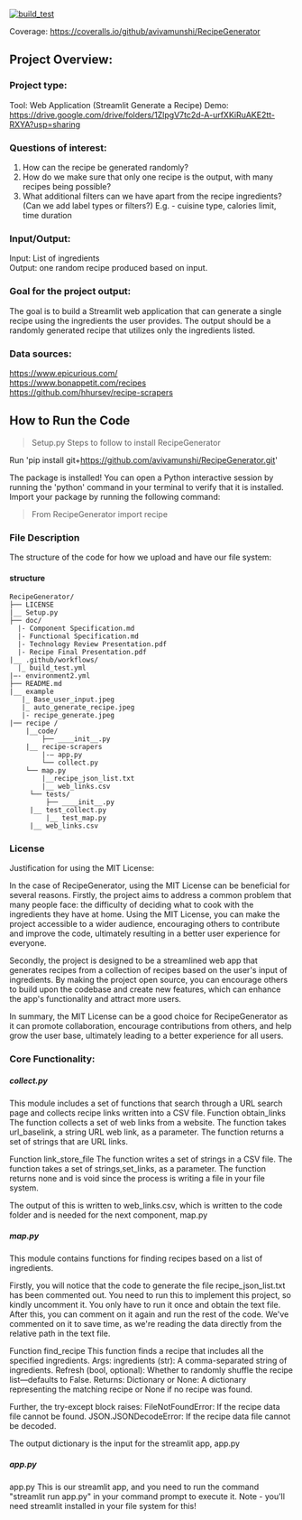 [![build_test](https://github.com/avivamunshi/RecipeGenerator/actions/workflows/build_test.yml/badge.svg)](https://github.com/avivamunshi/RecipeGenerator/actions/workflows/build_test.yml)

Coverage: https://coveralls.io/github/avivamunshi/RecipeGenerator

## Project Overview:

### Project type:
Tool: Web Application (Streamlit Generate a Recipe)
Demo: https://drive.google.com/drive/folders/1ZlpgV7tc2d-A-urfXKiRuAKE2tt-RXYA?usp=sharing

### Questions of interest:
1. How can the recipe be generated randomly?<br>
2. How do we make sure that only one recipe is the output, with many recipes being possible?<br>
3. What additional filters can we have apart from the recipe ingredients? (Can we add label types or filters?) E.g. - cuisine type, calories limit, time duration

### Input/Output:
Input: List of ingredients<br>
Output: one random recipe produced based on input.

### Goal for the project output:
The goal is to build a Streamlit web application that can generate a single recipe using the ingredients the user provides. The output should be a randomly generated recipe that utilizes only the ingredients listed.

### Data sources:
https://www.epicurious.com/<br>
https://www.bonappetit.com/recipes<br>
https://github.com/hhursev/recipe-scrapers<br>

## How to Run the Code
> Setup.py
Steps to follow to install RecipeGenerator

Run 'pip install git+https://github.com/avivamunshi/RecipeGenerator.git'

The package is installed!
You can open a Python interactive session by running the 'python' command in your terminal to verify that it is installed.
Import your package by running the following command:
> From RecipeGenerator  import recipe

### File Description
The structure of the code for how we upload and have our file system:
#### structure
```
RecipeGenerator/
├── LICENSE
|__ Setup.py
├── doc/
  |- Component Specification.md
  |- Functional Specification.md
  |- Technology Review Presentation.pdf
  |- Recipe Final Presentation.pdf
|__ .github/workflows/
  |_ build_test.yml
|—- environment2.yml
├── README.md
|__ example
   |_ Base_user_input.jpeg
   |_ auto_generate_recipe.jpeg
   |- recipe_generate.jpeg
|── recipe /
    |__code/
        ├── ____init__.py
	|__ recipe-scrapers
        |-— app.py
        └── collect.py
	└── map.py
        |__recipe_json_list.txt
        |__ web_links.csv
     └── tests/
         ├── ____init__.py
	 |__ test_collect.py
         |__ test_map.py
	 |__ web_links.csv
```
###  License
Justification for using the MIT License:

In the case of RecipeGenerator, using the MIT License can be beneficial for several reasons. Firstly, the project aims to address a common problem that many people face: the difficulty of deciding what to cook with the ingredients they have at home. Using the MIT License, you can make the project accessible to a wider audience, encouraging others to contribute and improve the code, ultimately resulting in a better user experience for everyone.

Secondly, the project is designed to be a streamlined web app that generates recipes from a collection of recipes based on the user's input of ingredients. By making the project open source, you can encourage others to build upon the codebase and create new features, which can enhance the app's functionality and attract more users.

In summary, the MIT License can be a good choice for RecipeGenerator as it can promote collaboration, encourage contributions from others, and help grow the user base, ultimately leading to a better experience for all users.

### Core Functionality:

##### collect.py
This module includes a set of functions that search through a URL search page and collects recipe links written into a CSV file.
Function obtain_links
The function collects a set of web links from a website. The function takes url_baselink, a string URL web link, as a parameter. The function returns a set of strings that are URL links.

Function link_store_file
The function writes a set of strings in a CSV file. The function takes a set of strings,set_links, as a parameter. The function returns none and is void since the process is writing a file in your file system.

The output of this is written to web_links.csv, which is written to the code folder and is needed for the next component, map.py

##### map.py
This module contains functions for finding recipes based on a list of ingredients.

Firstly, you will notice that the code to generate the file recipe_json_list.txt has been commented out. You need to run this to implement this project, so kindly uncomment it. You only have to run it once and obtain the text file. After this, you can comment on it again and run the rest of the code. We've commented on it to save time, as we're reading the data directly from the relative path in the text file.

Function find_recipe
This function finds a recipe that includes all the specified ingredients.
Args: ingredients (str): A comma-separated string of ingredients.
Refresh (bool, optional): Whether to randomly shuffle the recipe list—defaults to False.
Returns:
Dictionary or None: A dictionary representing the matching recipe or None if no recipe was found.

Further, the try-except block raises:
FileNotFoundError: If the recipe data file cannot be found.
JSON.JSONDecodeError: If the recipe data file cannot be decoded.

The output dictionary is the input for the streamlit app, app.py

##### app.py
app.py
This is our streamlit app, and you need to run the command "streamlit run app.py" in your command prompt to execute it.
Note - you'll need streamlit installed in your file system for this!


